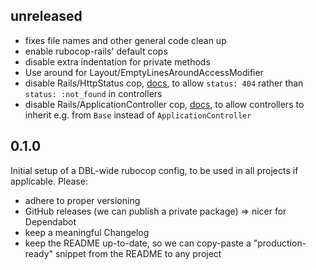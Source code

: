 ## unreleased
* fixes file names and other general code clean up
* enable rubocop-rails' default cops
* disable extra indentation for private methods
* Use around for Layout/EmptyLinesAroundAccessModifier
* disable Rails/HttpStatus cop, [docs](https://www.rubydoc.info/gems/rubocop-rspec/RuboCop/Cop/RSpec/Rails/HttpStatus), to allow `status: 404` rather than `status: :not_found` in controllers
* disable Rails/ApplicationController cop, [docs](https://rubocop.readthedocs.io/projects/rails/en/stable/cops_rails/#railsapplicationcontroller), to allow controllers to inherit e.g. from `Base` instead of `ApplicationController`

## 0.1.0
Initial setup of a DBL-wide rubocop config, to be used in all projects if applicable.
Please:
* adhere to proper versioning
* GitHub releases (we can publish a private package) => nicer for Dependabot
* keep a meaningful Changelog
* keep the README up-to-date, so we can copy-paste a "production-ready" snippet from the README to any project
